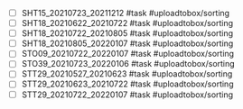 - [ ] SHT15_20210723_20211212 #task #uploadtobox/sorting
- [ ] SHT18_20210622_20210722 #task #uploadtobox/sorting
- [ ] SHT18_20210722_20210805 #task #uploadtobox/sorting
- [ ] SHT18_20210805_20220107 #task #uploadtobox/sorting
- [ ] STO09_20210722_20220107 #task #uploadtobox/sorting
- [ ] STO39_20210723_20220106 #task #uploadtobox/sorting
- [ ] STT29_20210527_20210623 #task #uploadtobox/sorting
- [ ] STT29_20210623_20210722 #task #uploadtobox/sorting
- [ ] STT29_20210722_20220107 #task #uploadtobox/sorting

